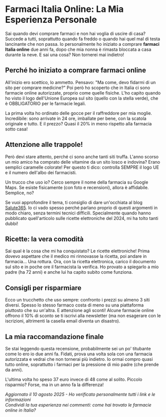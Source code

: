 # Farmaci Italia Online: La Mia Esperienza Personale

Sai quando devi comprare farmaci e non hai voglia di uscire di casa? Succede a tutti, soprattutto quando fa freddo o quando hai quel mal di testa lancinante che non passa. Io personalmente ho iniziato a comprare **farmaci Italia online** due anni fa, dopo che mia nonna è rimasta bloccata a casa durante la neve. E sai una cosa? Non tornerei mai indietro!

## Perché ho iniziato a comprare farmaci online

All'inizio ero scettico, lo ammetto. Pensavo: "Ma come, devo fidarmi di un sito per comprare medicine?" Poi però ho scoperto che in Italia ci sono farmacie online autorizzate, proprio come quelle fisiche. L'ho capito quando ho visto il logo dell'Unione Europea sul sito (quello con la stella verde), che è OBBLIGATORIO per le farmacie legali.

La prima volta ho ordinato delle gocce per il raffreddore per mia moglie. Incredibile: sono arrivate in 24 ore, imballate per bene, con la scatola originale e tutto. E il prezzo? Quasi il 20% in meno rispetto alla farmacia sotto casa!

## Attenzione alle trappole!

Però devi stare attento, perché ci sono anche tanti siti truffa. L'anno scorso un mio amico ha comprato delle vitamine da un sito losco e indovina? Erano semplici caramelle colorate! Per questo ti dico: controlla SEMPRE il logo UE e il numero dell'albo dei farmacisti.

Un trucco che uso io? Cerco sempre il nome della farmacia su Google Maps. Se esiste fisicamente (con foto e recensioni), allora è affidabile. Semplice, no?

Se vuoi approfondire il tema, ti consiglio di dare un'occhiata al blog [Salute365](https://salute365.pages.dev/). Io ci vado spesso perché parlano proprio di questi argomenti in modo chiaro, senza termini tecnici difficili. Specialmente quando hanno pubblicato quell'articolo sulle ricette elettroniche del 2024, mi ha tolto tanti dubbi!

## Ricette: la vera comodità

Sai qual è la cosa che mi ha conquistato? Le ricette elettroniche! Prima dovevo aspettare che il medico mi rinnovasse la ricetta, poi andare in farmacia... Una rottura. Ora, con la ricetta elettronica, carico il documento sul sito e in poche ore il farmacista la verifica. Ho provato a spiegarlo a mio padre (ha 72 anni) e anche lui ha capito subito come funziona.

## Consigli per risparmiare

Ecco un trucchetto che uso sempre: confronto i prezzi su almeno 3 siti diversi. Spesso lo stesso farmaco costa di meno su una piattaforma piuttosto che su un'altra. E attenzione agli sconti! Alcune farmacie online offrono il 10% di sconto se ti iscrivi alla newsletter (ma non esagerare con le iscrizioni, altrimenti la casella email diventa un disastro).

## La mia raccomandazione finale

Se stai leggendo questa recensione, probabilmente sei un po' titubante come lo ero io due anni fa. Fidati, prova una volta sola con una farmacia autorizzata e vedrai che non tornerai più indietro. Io ormai compro quasi tutto online, soprattutto i farmaci per la pressione di mio padre (che prende da anni).

L'ultima volta ho speso 37 euro invece di 48 come al solito. Piccolo risparmio? Forse, ma in un anno fa la differenza!

*Aggiornato il 10 agosto 2025 - Ho verificato personalmente tutti i link e le informazioni*  
*Condividi la tua esperienza nei commenti: come hai trovato le farmacie online in Italia?*
